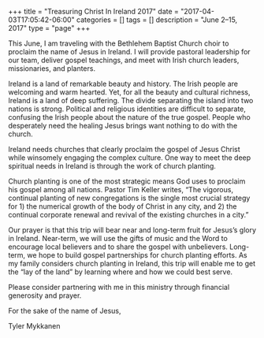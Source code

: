 +++
title = "Treasuring Christ In Ireland 2017"
date = "2017-04-03T17:05:42-06:00"
categories = []
tags = []
description = "June 2–15, 2017"
type = "page"
+++

This June, I am traveling with the Bethlehem Baptist Church choir to proclaim the name of Jesus in Ireland. I will provide pastoral leadership for our team, deliver gospel teachings, and meet with Irish church leaders, missionaries, and planters.

Ireland is a land of remarkable beauty and history. The Irish people are welcoming and warm hearted. Yet, for all the beauty and cultural richness, Ireland is a land of deep suffering. The divide separating the island into two nations is strong. Political and religious identities are difficult to separate, confusing the Irish people about the nature of the true gospel. People who desperately need the healing Jesus brings want nothing to do with the church.

Ireland needs churches that clearly proclaim the gospel of Jesus Christ while winsomely engaging the complex culture. One way to meet the deep spiritual needs in Ireland is through the work of church planting.

Church planting is one of the most strategic means God uses to proclaim his gospel among all nations. Pastor Tim Keller writes, “The vigorous, continual planting of new congregations is the single most crucial strategy for 1) the numerical growth of the body of Christ in any city, and 2) the continual corporate renewal and revival of the existing churches in a city.”

Our prayer is that this trip will bear near and long-term fruit for Jesus’s glory in Ireland. Near-term, we will use the gifts of music and the Word to encourage local believers and to share the gospel with unbelievers. Long-term, we hope to build gospel partnerships for church planting efforts. As my family considers church planting in Ireland, this trip will enable me to get the “lay of the land” by learning where and how we could best serve.

Please consider partnering with me in this ministry through financial generosity and prayer.

For the sake of the name of Jesus,

Tyler Mykkanen

